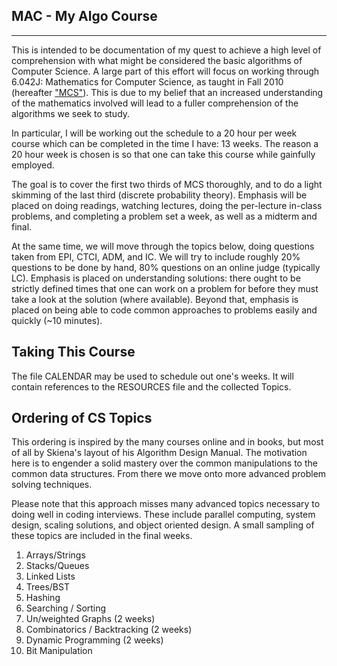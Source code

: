 ## MAC - My Algo Course
---
This is intended to be documentation of my quest to achieve a high level of comprehension with what might be considered the basic algorithms of Computer Science. A large part of this effort will focus on working through 6.042J: Mathematics for Computer Science, as taught in Fall 2010 (hereafter ["MCS"](https://ocw.mit.edu/courses/electrical-engineering-and-computer-science/6-042j-mathematics-for-computer-science-fall-2010/index.htm)). This is due to my belief that an increased understanding of the mathematics involved will lead to a fuller comprehension of the algorithms we seek to study. 

In particular, I will be working out the schedule to a 20 hour per week course which can be completed in the time I have: 13 weeks. The reason a 20 hour week is chosen is so that one can take this course while gainfully employed.

The goal is to cover the first two thirds of MCS thoroughly, and to do a light skimming of the last third (discrete probability theory). Emphasis will be placed on doing readings, watching lectures, doing the per-lecture in-class problems, and completing a problem set a week, as well as a midterm and final.

At the same time, we will move through the topics below, doing questions taken from EPI, CTCI, ADM, and IC. We will try to include roughly 20% questions to be done by hand, 80% questions on an online judge (typically LC). Emphasis is placed on understanding solutions: there ought to be strictly defined times that one can work on a problem for before they must take a look at the solution (where available). Beyond that, emphasis is placed on being able to code common approaches to problems easily and quickly (~10 minutes).

## Taking This Course

The file CALENDAR may be used to schedule out one's weeks. It will contain references to the RESOURCES file and the collected Topics.

## Ordering of CS Topics

This ordering is inspired by the many courses online and in books, but most of all by Skiena's layout of his Algorithm Design Manual. The motivation here is to engender a solid mastery over the common manipulations to the common data structures. From there we move onto more advanced problem solving techniques.

Please note that this approach misses many advanced topics necessary to doing well in coding interviews. These include parallel computing, system design, scaling solutions, and object oriented design. A small sampling of these topics are included in the final weeks.

1. Arrays/Strings
2. Stacks/Queues
3. Linked Lists
4. Trees/BST
5. Hashing
6. Searching / Sorting
7. Un/weighted Graphs (2 weeks)
8. Combinatorics / Backtracking (2 weeks)
9. Dynamic Programming (2 weeks)
10. Bit Manipulation